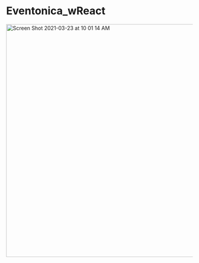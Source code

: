 # Eventonica_wReact
<img width="629" alt="Screen Shot 2021-03-23 at 10 01 14 AM" src="https://user-images.githubusercontent.com/63216164/112585003-410f0600-8db6-11eb-9720-0156cc97cc87.png">

